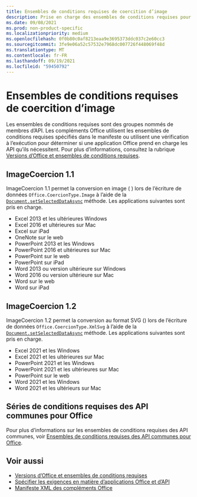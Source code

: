```yaml
---
title: Ensembles de conditions requises de coercition d’image
description: Prise en charge des ensembles de conditions requises pour le foragage d’image avec Office des Excel, PowerPoint et Word.
ms.date: 09/08/2021
ms.prod: non-product-specific
ms.localizationpriority: medium
ms.openlocfilehash: 0f0b80c0af8213eaa9e3695373ddc037c2e60cc3
ms.sourcegitcommit: 3fe9e06a52c57532e7968dc007726f448069f48d
ms.translationtype: MT
ms.contentlocale: fr-FR
ms.lasthandoff: 09/19/2021
ms.locfileid: "59450792"
---
```

# <a name="image-coercion-requirement-sets"></a>Ensembles de conditions requises de coercition d’image

Les ensembles de conditions requises sont des groupes nommés de membres d’API. Les compléments Office utilisent les ensembles de conditions requises spécifiés dans le manifeste ou utilisent une vérification à l’exécution pour déterminer si une application Office prend en charge les API qu’ils nécessitent. Pour plus d’informations, consultez la rubrique [Versions d’Office et ensembles de conditions requises](../../develop/office-versions-and-requirement-sets.md).

## <a name="imagecoercion-11"></a>ImageCoercion 1.1

ImageCoercion 1.1 permet la conversion en image ( ) lors de l’écriture de données `Office.CoercionType.Image` à l’aide de la [`Document.setSelectedDataAsync`](/javascript/api/office/office.document#getSelectedDataAsync_coercionType__options__callback_) méthode. Les applications suivantes sont pris en charge.

- Excel 2013 et les ultérieures Windows
- Excel 2016 et ultérieures sur Mac
- Excel sur iPad
- OneNote sur le web
- PowerPoint 2013 et les Windows
- PowerPoint 2016 et ultérieures sur Mac
- PowerPoint sur le web
- PowerPoint sur iPad
- Word 2013 ou version ultérieure sur Windows
- Word 2016 ou version ultérieure sur Mac
- Word sur le web
- Word sur iPad

## <a name="imagecoercion-12"></a>ImageCoercion 1.2

ImageCoercion 1.2 permet la conversion au format SVG () lors de l’écriture de données `Office.CoercionType.XmlSvg` à l’aide de la [`Document.setSelectedDataAsync`](/javascript/api/office/office.document#getSelectedDataAsync_coercionType__options__callback_) méthode. Les applications suivantes sont pris en charge.

- Excel 2021 et les Windows
- Excel 2021 et les ultérieures sur Mac
- PowerPoint 2021 et les Windows
- PowerPoint 2021 et les ultérieures sur Mac
- PowerPoint sur le web
- Word 2021 et les Windows
- Word 2021 et les ultérieurs sur Mac

## <a name="office-common-api-requirement-sets"></a>Séries de conditions requises des API communes pour Office

Pour plus d’informations sur les ensembles de conditions requises des API communes, voir [Ensembles de conditions requises des API communes pour Office](office-add-in-requirement-sets.md).

## <a name="see-also"></a>Voir aussi

- [Versions d’Office et ensembles de conditions requises](../../develop/office-versions-and-requirement-sets.md)
- [Spécifier les exigences en matière d’applications Office et d’API](../../develop/specify-office-hosts-and-api-requirements.md)
- [Manifeste XML des compléments Office](../../develop/add-in-manifests.md)
